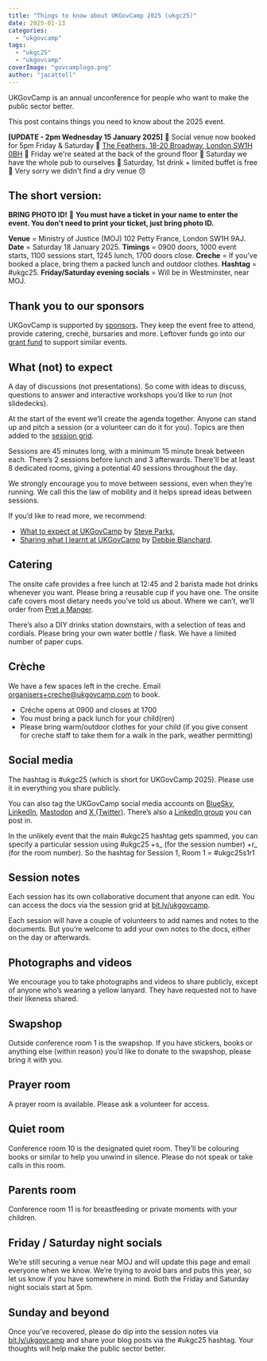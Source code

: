 ```yaml
---
title: "Things to know about UKGovCamp 2025 (ukgc25)"
date: 2025-01-13
categories: 
  - "ukgovcamp"
tags: 
  - "ukgc25"
  - "ukgovcamp"
coverImage: "govcamplogo.png"
author: "jacattell"
---
```


UKGovCamp is an annual unconference for people who want to make the public sector better. 

This post contains things you need to know about the 2025 event.

**\[UPDATE - 2pm Wednesday 15 January 2025\]** **🔵** Social venue now booked for 5pm Friday & Saturday 🔴 [The Feathers, 18-20 Broadway, London SW1H 0BH](https://maps.app.goo.gl/2k561HVEyWxS5ye39) **🔵** Friday we're seated at the back of the ground floor 🔴 Saturday we have the whole pub to ourselves **🔵** Saturday, 1st drink + limited buffet is free 🔴 Very sorry we didn't find a dry venue 😞

## The short version:

**BRING PHOTO ID!** 🪪 **You must have a ticket in your name to enter the event. You don't need to print your ticket, just bring photo ID.**

**Venue** \= Ministry of Justice (MOJ) 102 Petty France, London SW1H 9AJ. **Date** \= Saturday 18 January 2025. **Timings** \= 0900 doors, 1000 event starts, 1100 sessions start, 1245 lunch, 1700 doors close. **Creche** = If you’ve booked a place, bring them a packed lunch and outdoor clothes. **Hashtag** \= #ukgc25. **Friday/Saturday evening socials** = Will be in Westminster, near MOJ.

## Thank you to our sponsors

UKGovCamp is supported by [sponsors](https://www.ukgovcamp.com/sponsors/)**.** They keep the event free to attend, provide catering, creché, bursaries and more. Leftover funds go into our [grant fund](https://www.ukgovcamp.com/grants/) to support similar events.

## What (not) to expect

A day of discussions (not presentations). So come with ideas to discuss, questions to answer and interactive workshops you’d like to run (not slidedecks). 

At the start of the event we’ll create the agenda together. Anyone can stand up and pitch a session (or a volunteer can do it for you). Topics are then added to the [session grid](https://j.mp/ukgovcamp). 

Sessions are 45 minutes long, with a minimum 15 minute break between each. There’s 2 sessions before lunch and 3 afterwards. There'll be at least 8 dedicated rooms, giving a potential 40 sessions throughout the day. 

We strongly encourage you to move between sessions, even when they’re running. We call this the law of mobility and it helps spread ideas between sessions. 

If you’d like to read more, we recommend: 

- [What to expect at UKGovCamp](https://blog.weareconvivio.com/what-to-expect-at-ukgovcamp-ecc37191dc81) by [Steve Parks](https://bsky.app/profile/steveparks.bsky.social), 
- [Sharing what I learnt at UKGovCamp](https://dwpdigital.blog.gov.uk/2018/02/19/sharing-what-i-learnt-at-ukgovcamp/) by [Debbie Blanchard](https://bsky.app/profile/debblanch44.bsky.social). 

## Catering

The onsite cafe provides a free lunch at 12:45 and 2 barista made hot drinks whenever you want. Please bring a reusable cup if you have one. The onsite cafe covers most dietary needs you’ve told us about. Where we can’t, we’ll order from [Pret a Manger](https://www.pret.co.uk/en-GB/hk-allergen-guide). 

There’s also a DIY drinks station downstairs, with a selection of teas and cordials. Please bring your own water bottle / flask. We have a limited number of paper cups. 

## Crèche

We have a few spaces left in the creche. Email [organisers+creche@ukgovcamp.com](mailto:organisers+creche@ukgovcamp.com) to book. 

- Crèche opens at 0900 and closes at 1700
- You must bring a pack lunch for your child(ren) 
- Please bring warm/outdoor clothes for your child (if you give consent for creche staff to take them for a walk in the park, weather permitting)

## Social media

The hashtag is #ukgc25 (which is short for UKGovCamp 2025). Please use it in everything you share publicly. 

You can also tag the UKGovCamp social media accounts on [BlueSky](https://bsky.app/profile/ukgovcamp.bsky.social), [LinkedIn](https://www.linkedin.com/company/ukgovcamp), [Mastodon](https://mastodon.me.uk/@ukgovcamp) and [X (Twitter)](https://x.com/UKGovCamp). There’s also a [LinkedIn group](https://www.linkedin.com/groups/3758314/) you can post in. 

In the unlikely event that the main #ukgc25 hashtag gets spammed, you can specify a particular session using #ukgc25 +s\_ (for the session number) +r\_ (for the room number). So the hashtag for Session 1, Room 1 = #ukgc25s1r1

## Session notes

Each session has its own collaborative document that anyone can edit. You can access the docs via the session grid at [bit.ly/ukgovcamp](http://bit.ly/ukgovcamp).

Each session will have a couple of volunteers to add names and notes to the documents. But you’re welcome to add your own notes to the docs, either on the day or afterwards.

## Photographs and videos

We encourage you to take photographs and videos to share publicly, except of anyone who’s wearing a yellow lanyard. They have requested not to have their likeness shared.

## Swapshop

Outside conference room 1 is the swapshop. If you have stickers, books or anything else (within reason) you’d like to donate to the swapshop, please bring it with you. 

## Prayer room

A prayer room is available. Please ask a volunteer for access.

## Quiet room 

Conference room 10 is the designated quiet room. They’ll be colouring books or similar to help you unwind in silence. Please do not speak or take calls in this room.

## Parents room

Conference room 11 is for breastfeeding or private moments with your children. 

## Friday / Saturday night socials

We’re still securing a venue near MOJ and will update this page and email everyone when we know. We’re trying to avoid bars and pubs this year, so let us know if you have somewhere in mind. Both the Friday and Saturday night socials start at 5pm.

## Sunday and beyond

Once you’ve recovered, please do dip into the session notes via [bit.ly/ukgovcamp](http://bit.ly/ukgovcamp) and share your blog posts via the #ukgc25 hashtag. Your thoughts will help make the public sector better.
